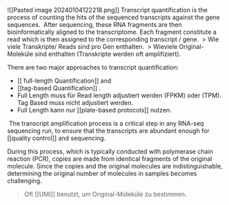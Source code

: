 
![[Pasted image 20240104122218.png]]
Transcript quantification is the process of counting the hits of the sequenced transcripts against the gene sequences.
 After sequencing, these RNA fragments are then bioinformatically aligned to the transcriptome. Each fragment constitute a read which is then assigned to the corresponding transcript / gene.
 > Wie viele Transkripte/ Reads sind pro Gen enthalten.
 > Wieviele Original-Moleküle sind enthalten (Transkripte werden oft amplifiziert).


There are two major approaches to transcript quantification: 
- [[ full-length Quantification]] and 
- [[tag-based Quantification]] .
- Full Length muss für Read length adjustiert werden (FPKM) oder (TPM). Tag Based muss nicht adjustiert werden.
- Full Length kann nur [[plate-based protocols]] nutzen.

 The transcript amplification process is a critical step in any RNA-seq sequencing run, to ensure that the transcripts are abundant enough for [[quality control]] and sequencing.

During this process, which is typically conducted with polymerase chain reaction (PCR), copies are made from identical fragments of the original molecule. Since the copies and the original molecules are indistinguishable, determining the original number of molecules in samples becomes challenging.
> Oft [[UMI]] benutzt, um Original-Moleküle zu bestimmen.